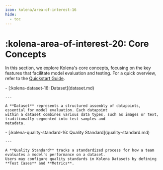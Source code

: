 ```yaml
---
icon: kolena/area-of-interest-16
hide:
  - toc
---
```


# :kolena-area-of-interest-20: Core Concepts

In this section, we explore Kolena's core concepts, focusing on the key features that facilitate model evaluation and
testing. For a quick overview, refer to the [Quickstart Guide](../quickstart.md).


<div class="grid cards" markdown>
- [:kolena-dataset-16: Dataset](dataset.md)

    ---

    A **Dataset** represents a structured assembly of datapoints, essential for model evaluation. Each datapoint
    within a dataset combines various data types, such as images or text, traditionally segmented into test samples and
    metadata.

</div>

<div class="grid cards" markdown>
- [:kolena-quality-standard-16: Quality Standard](quality-standard.md)

    ---

    A **Quality Standard** tracks a standardized process for how a team evaluates a model's performance on a dataset.
    Users may configure quality standards in Kolena Datasets by defining **Test Cases** and **Metrics**.

</div>
